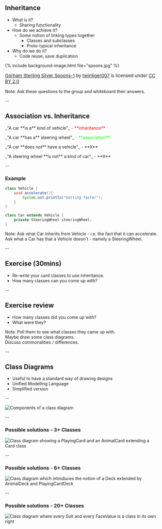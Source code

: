 ## Inheritance

+ What is it?
    + Sharing functionality
+ How do we achieve it?
    + Some notion of linking types together
        + Classes and subclasses
        + Proto-typical inheritance
+ Why do we do it?
    + Code reuse, save duplication


{% include background-image.html file="spoons.jpg" %}
<p style="float:bottom;font-size:15px">
<a href="https://flic.kr/p/qjSADb">Gorham Sterling Silver Spoons-1</a>
by <a href="https://www.flickr.com/photos/twintiger/">twintiger007</a> is licensed under 
<a href="https://creativecommons.org/licenses/by/2.0/">CC BY 2.0</a>
</p>

Note:
Ask these questions to the group and whiteboard their answers.  

--

## Association vs. Inheritance

<div align="left">
<p>
_"A car
<span class="fragment highlight-red" data-fragment-index="1">**is a**</span>
kind of vehicle"_
<span class="fragment fade-in" data-fragment-index="2" style="color:red"> - **inheritance**</span>
</p>

<p>
<span class="fragment" data-fragment-index="3">
_"A car
<span class="fragment highlight-green" data-fragment-index="4">**has a**</span>
steering wheel"_
<span class="fragment fade-in" data-fragment-index="5" style="color:lime"> - **association**</span>
</span>
</p>

<p class="fragment">
_"A car **does not** have a vehicle"_ - **X**
</p>
<p class="fragment">
_"A steering wheel **is not** a kind of car"_ - **X**
</p>
</div>

--

### Example

```java
class Vehicle {
    void accelerate(){
        System.out.println("Getting faster");
    }
}

class Car extends Vehicle {
    private SteeringWheel steeringWheel;
}
```

Note:
Ask what Car inherits from Vehicle - i.e. the fact that it can accelerate.  
Ask what a Car has that a Vehicle doesn't - namely a SteeringWheel.  

--

## Exercise (30mins)

* Re-write your card classes to use inheritance.
* How many classes can you come up with?

--

## Exercise review

+ How many classes did you come up with?
+ What were they?

Note:
Poll them to see what classes they came up with.  
Maybe draw some class diagrams.  
Discuss commonalities / differences.  

--

## Class Diagrams

* Useful to have a standard way of drawing designs
* Unified Modelling Language
* Simplified version

--

<img src="{{ site.github.url }}/images/class-diagrams.png" alt="Components of a class diagram">

--

### Possible solutions - 3+ Classes

<img src="{{ site.github.url }}/images/Cards1.png" alt="Class diagram showing a PlayingCard and an AnimalCard extending a Card class">

--

### Possible solutions - 6+ Classes

<img src="{{ site.github.url }}/images/Cards2.png" alt="Class diagram which introduces the notion of a Deck extended by AnimalDeck and PlayingCardDeck">


--

### Possible solutions - 20+ Classes

<img src="{{ site.github.url }}/images/Cards3.png" alt="Class diagram where every Suit and every FaceValue is a class in its own right">
